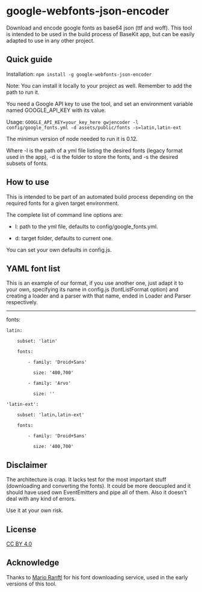 # google-webfonts-json-encoder

Download and encode google fonts as base64 json (ttf and woff).
This tool is intended to be used in the build process of BaseKit app, but can be easily adapted to use in any other project.

## Quick guide 

Installation: `npm install -g google-webfonts-json-encoder`

Note: You can install it locally to your project as well. Remember to add the path to run it.

You need a Google API key to use the tool, and set an environment variable named GOOGLE_API_KEY with its value.

Usage: `GOOGLE_API_KEY=your_key_here gwjencoder -l config/google_fonts.yml -d assets/public/fonts -s=latin,latin-ext`

The minimun version of node needed to run it is 0.12.

Where -l is the path of a yml file listing the desired fonts (legacy format used in the app),
-d is the folder to store the fonts, and -s the desired subsets of fonts.

## How to use
This is intended to be part of an automated build process depending on the required fonts for a given target environment.

The complete list of command line options are:

* l: path to the yml file, defaults to config/google_fonts.yml.

* d: target folder, defaults to current one.

You can set your own defaults in config.js.

## YAML font list
This is an example of our format, if you use another one, just adapt it to your own, specifying its name in config.js (fontListFormat
option) and creating a loader and a parser with that name, ended in Loader and Parser respectively.

---

fonts:

    latin:

        subset: 'latin'

        fonts:

            - family: 'Droid+Sans'

              size: '400,700'

            - family: 'Arvo'

              size: ''

    'latin-ext': 

        subset: 'latin,latin-ext'

        fonts:

            - family: 'Droid+Sans'

              size: '400,700'

## Disclaimer
The architecture is crap. It lacks test for the most important stuff (downloading and converting the fonts).
It could be more deocupled and it should have used own EventEmitters and pipe all of them. Also it doesn't deal with
any kind of errors.

Use it at your own risk.

## License
[CC BY 4.0](https://creativecommons.org/licenses/by/4.0/)

## Acknowledge
Thanks to [Mario Ranftl](https://github.com/majodev) for his font downloading service, used in the early versions of this tool.



